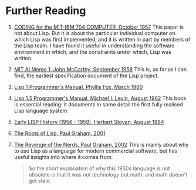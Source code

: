 # Further Reading

1. [CODING for the MIT-IBM 704 COMPUTER, October 1957](http://bitsavers.org/pdf/mit/computer_center/Coding_for_the_MIT-IBM_704_Computer_Oct57.pdf)
    This paper is not about Lisp. But it is about the particular individual computer on which Lisp was first implemented, and it is written in part by members of the Lisp team. I have found it useful in understanding the software environment in which, and the constraints under which, Lisp was written.
2. [MIT AI Memo 1, John McCarthy, September 1958](https://www.softwarepreservation.org/projects/LISP/MIT/AIM-001.pdf)
    This is, as far as I can find, the earliest specification document of the Lisp project.
3. [Lisp 1 Programmer's Manual, Phyllis Fox, March 1960](https://bitsavers.org/pdf/mit/rle_lisp/LISP_I_Programmers_Manual_Mar60.pdf)
4. [Lisp 1.5 Programmer's Manual, Michael I. Levin, August 1962](https://www.softwarepreservation.org/projects/LISP/book/LISP%201.5%20Programmers%20Manual.pdf#page=81)
    This book is essential reading: it documents in some detail the first fully realised Lisp language system.
5. [Early LISP History (1956 - 1959), Herbert Stoyan, August 1984](https://dl.acm.org/doi/pdf/10.1145/800055.802047#page=3)


6. [The Roots of Lisp, Paul Graham, 2001](http://www.paulgraham.com/rootsoflisp.html)
6. [The Revenge of the Nerds, Paul Graham, 2002](http://www.paulgraham.com/icad.html)
    This is mainly about why to use Lisp as a language for modern commercial software, but has useful insights into where it comes from.
    > So the short explanation of why this 1950s language is not obsolete is that it was not technology but math, and math doesn't get stale.